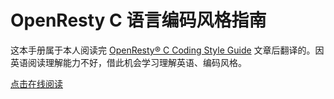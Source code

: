 
OpenResty C 语言编码风格指南
============================

这本手册属于本人阅读完 [OpenResty® C Coding Style Guide](http://openresty.org/en/c-coding-style-guide.html) 文章后翻译的。因英语阅读理解能力不好，借此机会学习理解英语、编码风格。

[点击在线阅读](https://jayce.github.io/openresty-coding-style-guide/book/)
